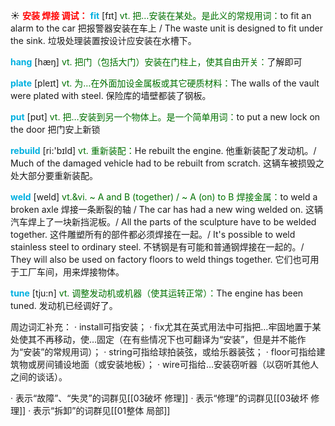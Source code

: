 ☀ <font color="red">**安装 焊接 调试：**</font>
<font color="sky blue">**fit**</font> [fɪt] 
<font color="rgb(227, 108, 9)">vt. 把…安装在某处。是此义的常规用词：</font>to fit an alarm to the car 把报警器安装在车上 / The waste unit is designed to fit under the sink. 垃圾处理装置按设计应安装在水槽下。

<font color="sky blue">**hang**</font> [hæŋ] 
<font color="rgb(227, 108, 9)">vt. 把门（包括大门）安装在门柱上，使其自由开关：</font>了解即可

<font color="sky blue">**plate**</font> [pleɪt] 
<font color="rgb(227, 108, 9)">vt. 为…在外面加设金属板或其它硬质材料：</font>The walls of the vault were plated with steel. 保险库的墙壁都装了钢板。

<font color="sky blue">**put**</font> [pʊt] 
<font color="rgb(227, 108, 9)">vt. 把…安装到另一个物体上。是一个简单用词：</font>to put a new lock on the door 把门安上新锁

<font color="sky blue">**rebuild**</font> [ri:'bɪld] 
<font color="rgb(227, 108, 9)">vt. 重新装配：</font>He rebuilt the engine. 他重新装配了发动机。/ Much of the damaged vehicle had to be rebuilt from scratch. 这辆车被损毁之处大部分要重新装配。
           
<font color="sky blue">**weld**</font> [weld]
<font color="rgb(227, 108, 9)">vt.&vi. ~ A and B (together) / ~ A (on) to B 焊接金属：</font>to weld a broken axle 焊接一条断裂的轴 / The car has had a new wing welded on. 这辆汽车焊上了一块新挡泥板。/ All the parts of the sculpture have to be welded together. 这件雕塑所有的部件都必须焊接在一起。/ It's possible to weld stainless steel to ordinary steel. 不锈钢是有可能和普通钢焊接在一起的。/ They will also be used on factory floors to weld things together. 它们也可用于工厂车间，用来焊接物体。

<font color="sky blue">**tune**</font> [tju:n] 
<font color="rgb(227, 108, 9)">vt. 调整发动机或机器（使其运转正常）：</font>The engine has been tuned. 发动机已经调好了。

周边词汇补充：
· install可指安装；
· fix尤其在英式用法中可指把…牢固地置于某处使其不再移动，使…固定（在有些情况下也可翻译为“安装”，但是并不能作为“安装”的常规用词）；
· string可指给球拍装弦，或给乐器装弦；
· floor可指给建筑物或房间铺设地面（或安装地板）；
· wire可指给…安装窃听器（以窃听其他人之间的谈话）。

· 表示“故障”、“失灵”的词群见[[03破坏 修理]]
· 表示“修理”的词群见[[03破坏 修理]]
· 表示“拆卸”的词群见[[01整体 局部]]

